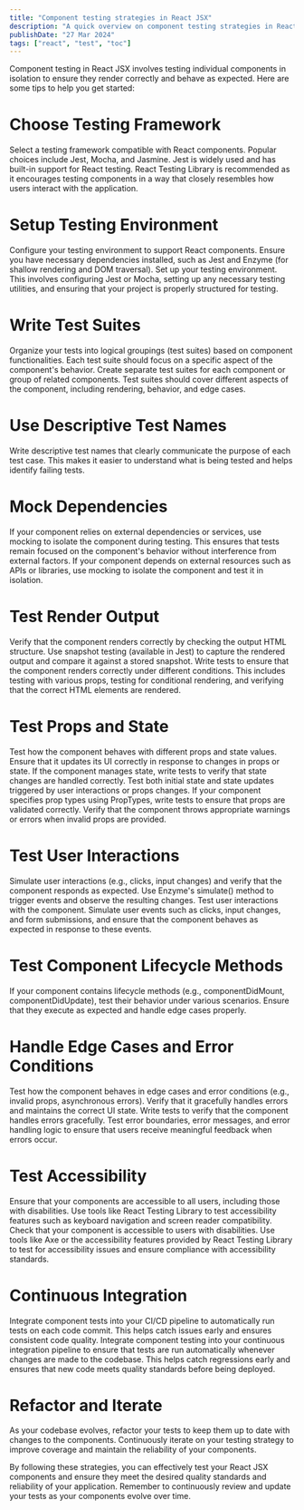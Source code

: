 ```yaml
---
title: "Component testing strategies in React JSX"
description: "A quick overview on component testing strategies in React JSX"
publishDate: "27 Mar 2024"
tags: ["react", "test", "toc"]
---
```


Component testing in React JSX involves testing individual components in isolation to ensure they render correctly and behave as expected. Here are some tips to help you get started:

# Choose Testing Framework

Select a testing framework compatible with React components. Popular choices include Jest, Mocha, and Jasmine. Jest is widely used and has built-in support for React testing. React Testing Library is recommended as it encourages testing components in a way that closely resembles how users interact with the application.

# Setup Testing Environment

Configure your testing environment to support React components. Ensure you have necessary dependencies installed, such as Jest and Enzyme (for shallow rendering and DOM traversal). Set up your testing environment. This involves configuring Jest or Mocha, setting up any necessary testing utilities, and ensuring that your project is properly structured for testing.

# Write Test Suites

Organize your tests into logical groupings (test suites) based on component functionalities. Each test suite should focus on a specific aspect of the component's behavior. Create separate test suites for each component or group of related components. Test suites should cover different aspects of the component, including rendering, behavior, and edge cases.

# Use Descriptive Test Names

Write descriptive test names that clearly communicate the purpose of each test case. This makes it easier to understand what is being tested and helps identify failing tests.

# Mock Dependencies

If your component relies on external dependencies or services, use mocking to isolate the component during testing. This ensures that tests remain focused on the component's behavior without interference from external factors. If your component depends on external resources such as APIs or libraries, use mocking to isolate the component and test it in isolation.

# Test Render Output

Verify that the component renders correctly by checking the output HTML structure. Use snapshot testing (available in Jest) to capture the rendered output and compare it against a stored snapshot. Write tests to ensure that the component renders correctly under different conditions. This includes testing with various props, testing for conditional rendering, and verifying that the correct HTML elements are rendered.

# Test Props and State

Test how the component behaves with different props and state values. Ensure that it updates its UI correctly in response to changes in props or state. If the component manages state, write tests to verify that state changes are handled correctly. Test both initial state and state updates triggered by user interactions or props changes. If your component specifies prop types using PropTypes, write tests to ensure that props are validated correctly. Verify that the component throws appropriate warnings or errors when invalid props are provided.

# Test User Interactions

Simulate user interactions (e.g., clicks, input changes) and verify that the component responds as expected. Use Enzyme's simulate() method to trigger events and observe the resulting changes. Test user interactions with the component. Simulate user events such as clicks, input changes, and form submissions, and ensure that the component behaves as expected in response to these events.

# Test Component Lifecycle Methods

If your component contains lifecycle methods (e.g., componentDidMount, componentDidUpdate), test their behavior under various scenarios. Ensure that they execute as expected and handle edge cases properly.

# Handle Edge Cases and Error Conditions

Test how the component behaves in edge cases and error conditions (e.g., invalid props, asynchronous errors). Verify that it gracefully handles errors and maintains the correct UI state. Write tests to verify that the component handles errors gracefully. Test error boundaries, error messages, and error handling logic to ensure that users receive meaningful feedback when errors occur.

# Test Accessibility

Ensure that your components are accessible to all users, including those with disabilities. Use tools like React Testing Library to test accessibility features such as keyboard navigation and screen reader compatibility. Check that your component is accessible to users with disabilities. Use tools like Axe or the accessibility features provided by React Testing Library to test for accessibility issues and ensure compliance with accessibility standards.

# Continuous Integration

Integrate component tests into your CI/CD pipeline to automatically run tests on each code commit. This helps catch issues early and ensures consistent code quality. Integrate component testing into your continuous integration pipeline to ensure that tests are run automatically whenever changes are made to the codebase. This helps catch regressions early and ensures that new code meets quality standards before being deployed.

# Refactor and Iterate

As your codebase evolves, refactor your tests to keep them up to date with changes to the components. Continuously iterate on your testing strategy to improve coverage and maintain the reliability of your components.

By following these strategies, you can effectively test your React JSX components and ensure they meet the desired quality standards and reliability of your application. Remember to continuously review and update your tests as your components evolve over time.
